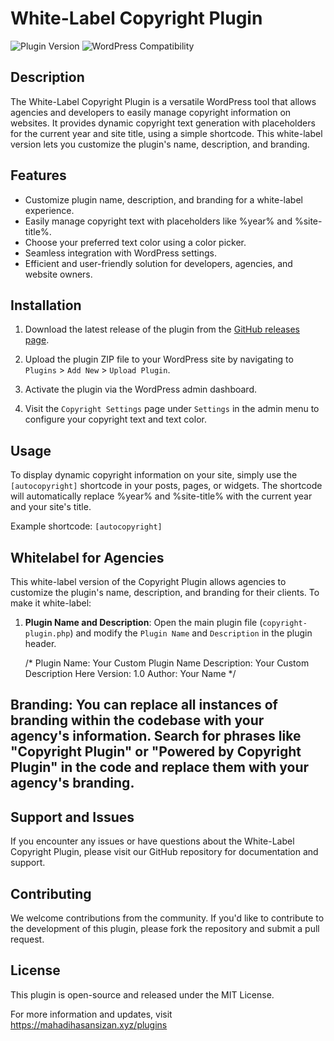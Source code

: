 # White-Label Copyright Plugin

![Plugin Version](https://img.shields.io/badge/Version-1.0-blue)
![WordPress Compatibility](https://img.shields.io/badge/WordPress%20Compatible-5.0%20and%20above-brightgreen)

## Description

The White-Label Copyright Plugin is a versatile WordPress tool that allows agencies and developers to easily manage copyright information on websites. It provides dynamic copyright text generation with placeholders for the current year and site title, using a simple shortcode. This white-label version lets you customize the plugin's name, description, and branding.

## Features

- Customize plugin name, description, and branding for a white-label experience.
- Easily manage copyright text with placeholders like %year% and %site-title%.
- Choose your preferred text color using a color picker.
- Seamless integration with WordPress settings.
- Efficient and user-friendly solution for developers, agencies, and website owners.

## Installation

1. Download the latest release of the plugin from the [GitHub releases page](https://github.com/mahadihasansizan/Copyright-Plugin/releases).

2. Upload the plugin ZIP file to your WordPress site by navigating to `Plugins` > `Add New` > `Upload Plugin`.

3. Activate the plugin via the WordPress admin dashboard.

4. Visit the `Copyright Settings` page under `Settings` in the admin menu to configure your copyright text and text color.

## Usage

To display dynamic copyright information on your site, simply use the `[autocopyright]` shortcode in your posts, pages, or widgets. The shortcode will automatically replace %year% and %site-title% with the current year and your site's title.

Example shortcode: `[autocopyright]`

## Whitelabel for Agencies

This white-label version of the Copyright Plugin allows agencies to customize the plugin's name, description, and branding for their clients. To make it white-label:

1. **Plugin Name and Description**: Open the main plugin file (`copyright-plugin.php`) and modify the `Plugin Name` and `Description` in the plugin header.

   
   /*
   Plugin Name: Your Custom Plugin Name
   Description: Your Custom Description Here
   Version: 1.0
   Author: Your Name
   */

## Branding: You can replace all instances of branding within the codebase with your agency's information. Search for phrases like "Copyright Plugin" or "Powered by Copyright Plugin" in the code and replace them with your agency's branding.

## Support and Issues
If you encounter any issues or have questions about the White-Label Copyright Plugin, please visit our GitHub repository for documentation and support.

## Contributing
We welcome contributions from the community. If you'd like to contribute to the development of this plugin, please fork the repository and submit a pull request.

## License
This plugin is open-source and released under the MIT License.

For more information and updates, visit https://mahadihasansizan.xyz/plugins
